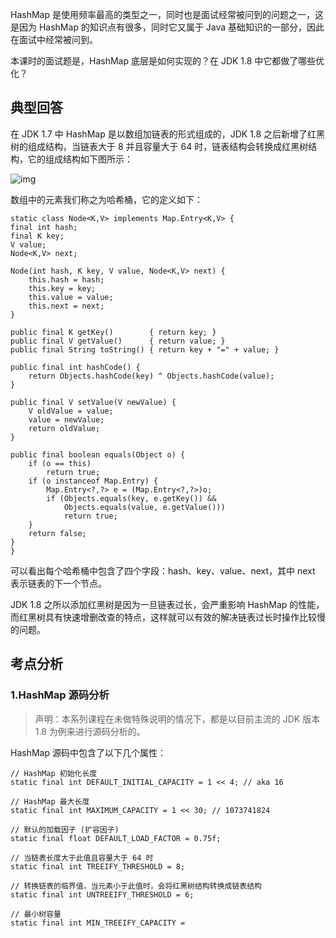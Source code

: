 HashMap 是使用频率最高的类型之一，同时也是面试经常被问到的问题之一，这是因为 HashMap 的知识点有很多，同时它又属于 Java 基础知识的一部分，因此在面试中经常被问到。

本课时的面试题是，HashMap 底层是如何实现的？在 JDK 1.8 中它都做了哪些优化？

## 典型回答

在 JDK 1.7 中 HashMap 是以数组加链表的形式组成的，JDK 1.8 之后新增了红黑树的组成结构，当链表大于 8 并且容量大于 64 时，链表结构会转换成红黑树结构，它的组成结构如下图所示：

![img](https://s0.lgstatic.com/i/image3/M01/73/D9/Cgq2xl5rDYmAM-0hAABv6sMsyOQ867.png)

数组中的元素我们称之为哈希桶，它的定义如下：

	static class Node<K,V> implements Map.Entry<K,V> {
	final int hash;
	final K key;
	V value;
	Node<K,V> next;
	
	Node(int hash, K key, V value, Node<K,V> next) {
	    this.hash = hash;
	    this.key = key;
	    this.value = value;
	    this.next = next;
	}
	
	public final K getKey()        { return key; }
	public final V getValue()      { return value; }
	public final String toString() { return key + "=" + value; }
	
	public final int hashCode() {
	    return Objects.hashCode(key) ^ Objects.hashCode(value);
	}
	
	public final V setValue(V newValue) {
	    V oldValue = value;
	    value = newValue;
	    return oldValue;
	}
	
	public final boolean equals(Object o) {
	    if (o == this)
	        return true;
	    if (o instanceof Map.Entry) {
	        Map.Entry<?,?> e = (Map.Entry<?,?>)o;
	        if (Objects.equals(key, e.getKey()) &&
	            Objects.equals(value, e.getValue()))
	            return true;
	    }
	    return false;
	}
	}
可以看出每个哈希桶中包含了四个字段：hash、key、value、next，其中 next 表示链表的下一个节点。

JDK 1.8 之所以添加红黑树是因为一旦链表过长，会严重影响 HashMap 的性能，而红黑树具有快速增删改查的特点，这样就可以有效的解决链表过长时操作比较慢的问题。

## 考点分析

### 1.HashMap 源码分析

> 声明：本系列课程在未做特殊说明的情况下，都是以目前主流的 JDK 版本 1.8 为例来进行源码分析的。

HashMap 源码中包含了以下几个属性：

```
// HashMap 初始化长度
static final int DEFAULT_INITIAL_CAPACITY = 1 << 4; // aka 16

// HashMap 最大长度
static final int MAXIMUM_CAPACITY = 1 << 30; // 1073741824

// 默认的加载因子 (扩容因子)
static final float DEFAULT_LOAD_FACTOR = 0.75f;

// 当链表长度大于此值且容量大于 64 时
static final int TREEIFY_THRESHOLD = 8;

// 转换链表的临界值，当元素小于此值时，会将红黑树结构转换成链表结构
static final int UNTREEIFY_THRESHOLD = 6;

// 最小树容量
static final int MIN_TREEIFY_CAPACITY =

```

